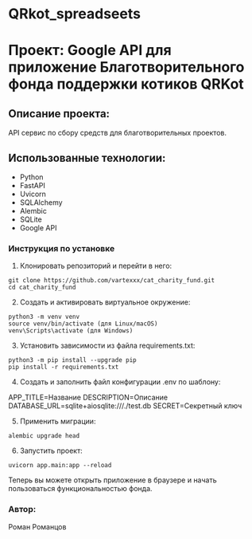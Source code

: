 # QRkot_spreadseets

# Проект: Google API для приложение Благотворительного фонда поддержки котиков QRKot

## Описание проекта:
API сервис по сбору средств для благотворительных проектов.

## Использованные технологии:
- Python
- FastAPI
- Uvicorn
- SQLAlchemy
- Alembic
- SQLite
- Google API 

### Инструкция по установке

1. Клонировать репозиторий и перейти в него:

```
git clone https://github.com/vartexxx/cat_charity_fund.git
cd cat_charity_fund
```

2. Создать и активировать виртуальное окружение:
```
python3 -m venv venv
source venv/bin/activate (для Linux/macOS)
venv\Scripts\activate (для Windows)
```

3. Установить зависимости из файла requirements.txt:
```
python3 -m pip install --upgrade pip
pip install -r requirements.txt
```

4. Создать и заполнить файл конфигурации .env по шаблону:

APP_TITLE=Название
DESCRIPTION=Описание
DATABASE_URL=sqlite+aiosqlite:///./test.db
SECRET=Секретный ключ


5. Применить миграции:
```
alembic upgrade head
```

6. Запустить проект:
```
uvicorn app.main:app --reload
```

Теперь вы можете открыть приложение в браузере и начать пользоваться функциональностью фонда.


### Автор:
Роман Романцов